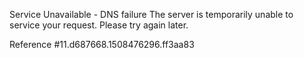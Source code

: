 Service Unavailable - DNS failure The server is temporarily unable to service your request. Please try again later.

Reference #11.d687668.1508476296.ff3aa83